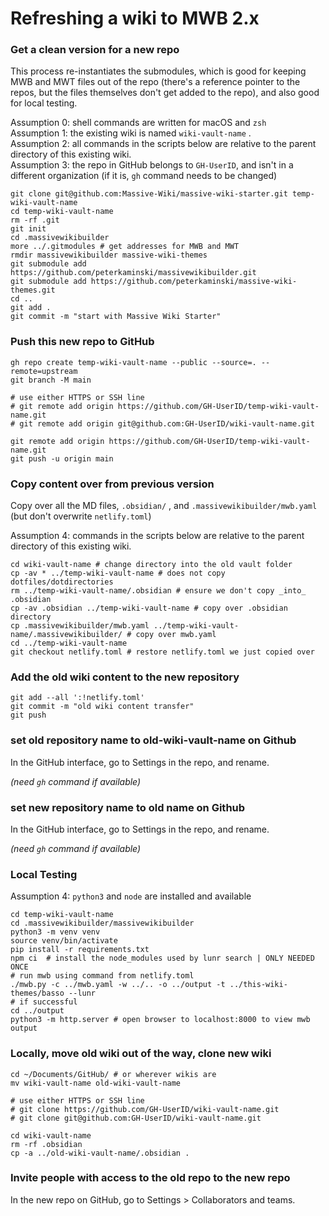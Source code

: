 # Refreshing a wiki to MWB 2.x

### Get a clean version for a new repo

This process re-instantiates the submodules, which is good for keeping MWB and MWT files out of the repo (there's a reference pointer to the repos, but the files themselves don't get added to the repo), and also good for local testing.

Assumption 0: shell commands are written for macOS and `zsh`  
Assumption 1: the existing wiki is named `wiki-vault-name` .  
Assumption 2: all commands in the scripts below are relative to the parent directory of this existing wiki.  
Assumption 3: the repo in GitHub belongs to `GH-UserID`, and isn't in a different organization (if it is, `gh` command needs to be changed)

``` shell
git clone git@github.com:Massive-Wiki/massive-wiki-starter.git temp-wiki-vault-name
cd temp-wiki-vault-name
rm -rf .git
git init
cd .massivewikibuilder
more ../.gitmodules # get addresses for MWB and MWT
rmdir massivewikibuilder massive-wiki-themes
git submodule add https://github.com/peterkaminski/massivewikibuilder.git
git submodule add https://github.com/peterkaminski/massive-wiki-themes.git
cd ..
git add .
git commit -m "start with Massive Wiki Starter"
```

### Push this new repo to GitHub

```Shell
gh repo create temp-wiki-vault-name --public --source=. --remote=upstream
git branch -M main

# use either HTTPS or SSH line
# git remote add origin https://github.com/GH-UserID/temp-wiki-vault-name.git
# git remote add origin git@github.com:GH-UserID/wiki-vault-name.git

git remote add origin https://github.com/GH-UserID/temp-wiki-vault-name.git
git push -u origin main
```

### Copy content over from previous version

Copy over all the MD files, ``.obsidian/`` , and `.massivewikibuilder/mwb.yaml`  (but don't overwrite `netlify.toml`)

Assumption 4: commands in the scripts below are relative to the parent directory of this existing wiki.

```Shell
cd wiki-vault-name # change directory into the old vault folder
cp -av * ../temp-wiki-vault-name # does not copy dotfiles/dotdirectories
rm ../temp-wiki-vault-name/.obsidian # ensure we don't copy _into_ .obsidian
cp -av .obsidian ../temp-wiki-vault-name # copy over .obsidian directory
cp .massivewikibuilder/mwb.yaml ../temp-wiki-vault-name/.massivewikibuilder/ # copy over mwb.yaml
cd ../temp-wiki-vault-name
git checkout netlify.toml # restore netlify.toml we just copied over

```

### Add the old wiki content to the new repository
```Shell
git add --all ':!netlify.toml'
git commit -m "old wiki content transfer"
git push
```


### set old repository name to old-wiki-vault-name on Github

In the GitHub interface, go to Settings in the repo, and rename.

_(need `gh` command if available)_

### set new repository name to old name on Github

In the GitHub interface, go to Settings in the repo, and rename.

_(need `gh` command if available)_

### Local Testing

Assumption 4: `python3` and `node` are installed and available

```Shell
cd temp-wiki-vault-name
cd .massivewikibuilder/massivewikibuilder
python3 -m venv venv
source venv/bin/activate
pip install -r requirements.txt
npm ci  # install the node_modules used by lunr search | ONLY NEEDED ONCE
# run mwb using command from netlify.toml
./mwb.py -c ../mwb.yaml -w ../.. -o ../output -t ../this-wiki-themes/basso --lunr
# if successful
cd ../output
python3 -m http.server # open browser to localhost:8000 to view mwb output
```

### Locally, move old wiki out of the way, clone new wiki

```Shell
cd ~/Documents/GitHub/ # or wherever wikis are
mv wiki-vault-name old-wiki-vault-name

# use either HTTPS or SSH line
# git clone https://github.com/GH-UserID/wiki-vault-name.git
# git clone git@github.com:GH-UserID/wiki-vault-name.git

cd wiki-vault-name
rm -rf .obsidian
cp -a ../old-wiki-vault-name/.obsidian .
```

### Invite people with access to the old repo to the new repo

In the new repo on GitHub, go to Settings > Collaborators and teams.